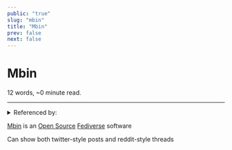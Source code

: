 ```yaml
---
public: "true"
slug: "mbin"
title: "Mbin"
prev: false
next: false
---
```

<script setup>
import { data } from '../../git.data.ts';
import { useData } from 'vitepress';
const pageData = useData();
</script>
<h1 class="p-name">Mbin</h1>
<p>12 words, ~0 minute read. <span v-html="data[`site/${pageData.page.value.relativePath}`]" /></p>
<hr/>

<details><summary>Referenced by:</summary><a href="/garden/incremental-social">Incremental Social</a></details>

[Mbin](https://github.com/MbinOrg/mbin) is an [Open Source](/garden/open-source) [Fediverse](/garden/fediverse) software

Can show both twitter-style posts and reddit-style threads
